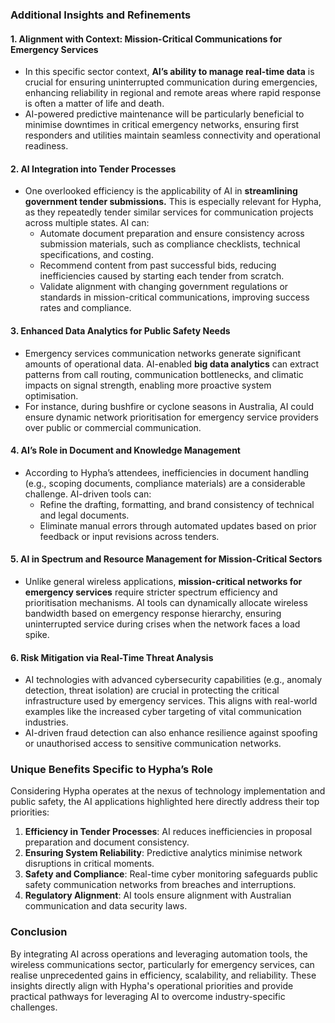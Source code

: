 
### **Additional Insights and Refinements**

#### **1. Alignment with Context: Mission-Critical Communications for Emergency Services**
- In this specific sector context, **AI’s ability to manage real-time data** is crucial for ensuring uninterrupted communication during emergencies, enhancing reliability in regional and remote areas where rapid response is often a matter of life and death.
- AI-powered predictive maintenance will be particularly beneficial to minimise downtimes in critical emergency networks, ensuring first responders and utilities maintain seamless connectivity and operational readiness.

#### **2. AI Integration into Tender Processes**
- One overlooked efficiency is the applicability of AI in **streamlining government tender submissions.** This is especially relevant for Hypha, as they repeatedly tender similar services for communication projects across multiple states. AI can:
  - Automate document preparation and ensure consistency across submission materials, such as compliance checklists, technical specifications, and costing.
  - Recommend content from past successful bids, reducing inefficiencies caused by starting each tender from scratch.
  - Validate alignment with changing government regulations or standards in mission-critical communications, improving success rates and compliance.

#### **3. Enhanced Data Analytics for Public Safety Needs**
- Emergency services communication networks generate significant amounts of operational data. AI-enabled **big data analytics** can extract patterns from call routing, communication bottlenecks, and climatic impacts on signal strength, enabling more proactive system optimisation.
- For instance, during bushfire or cyclone seasons in Australia, AI could ensure dynamic network prioritisation for emergency service providers over public or commercial communication.

#### **4. AI’s Role in Document and Knowledge Management**
- According to Hypha’s attendees, inefficiencies in document handling (e.g., scoping documents, compliance materials) are a considerable challenge. AI-driven tools can:
  - Refine the drafting, formatting, and brand consistency of technical and legal documents.
  - Eliminate manual errors through automated updates based on prior feedback or input revisions across tenders.

#### **5. AI in Spectrum and Resource Management for Mission-Critical Sectors**
- Unlike general wireless applications, **mission-critical networks for emergency services** require stricter spectrum efficiency and prioritisation mechanisms. AI tools can dynamically allocate wireless bandwidth based on emergency response hierarchy, ensuring uninterrupted service during crises when the network faces a load spike.

#### **6. Risk Mitigation via Real-Time Threat Analysis**
- AI technologies with advanced cybersecurity capabilities (e.g., anomaly detection, threat isolation) are crucial in protecting the critical infrastructure used by emergency services. This aligns with real-world examples like the increased cyber targeting of vital communication industries.
- AI-driven fraud detection can also enhance resilience against spoofing or unauthorised access to sensitive communication networks.


### **Unique Benefits Specific to Hypha’s Role**
Considering Hypha operates at the nexus of technology implementation and public safety, the AI applications highlighted here directly address their top priorities:
1. **Efficiency in Tender Processes**: AI reduces inefficiencies in proposal preparation and document consistency.
2. **Ensuring System Reliability**: Predictive analytics minimise network disruptions in critical moments.
3. **Safety and Compliance**: Real-time cyber monitoring safeguards public safety communication networks from breaches and interruptions.
4. **Regulatory Alignment**: AI tools ensure alignment with Australian communication and data security laws.


### **Conclusion** 
By integrating AI across operations and leveraging automation tools, the wireless communications sector, particularly for emergency services, can realise unprecedented gains in efficiency, scalability, and reliability. These insights directly align with Hypha's operational priorities and provide practical pathways for leveraging AI to overcome industry-specific challenges.